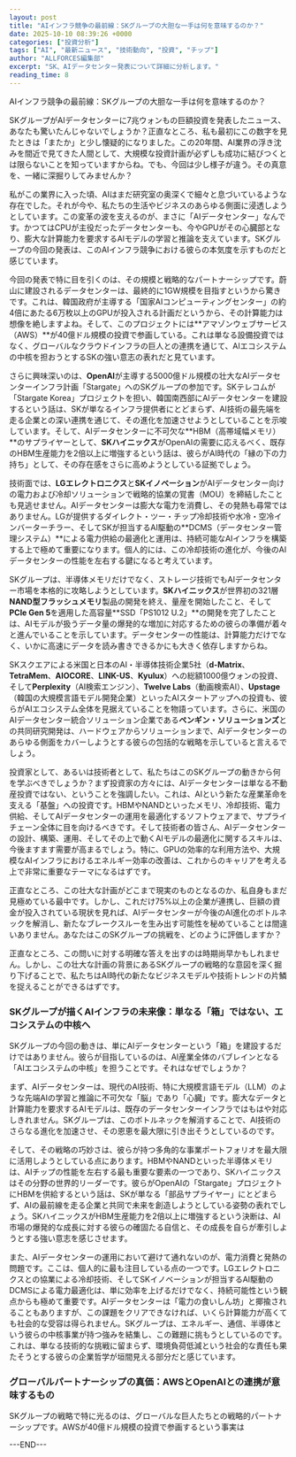 ```yaml
---
layout: post
title: "AIインフラ競争の最前線：SKグループの大胆な一手は何を意味するのか？"
date: 2025-10-10 08:39:26 +0000
categories: ["投資分析"]
tags: ["AI", "最新ニュース", "技術動向", "投資", "チップ"]
author: "ALLFORCES編集部"
excerpt: "SK、AIデータセンター発表について詳細に分析します。"
reading_time: 8
---
```


AIインフラ競争の最前線：SKグループの大胆な一手は何を意味するのか？

SKグループがAIデータセンターに7兆ウォンもの巨額投資を発表したニュース、あなたも驚いたんじゃないでしょうか？正直なところ、私も最初にこの数字を見たときは「またか」と少し懐疑的になりました。この20年間、AI業界の浮き沈みを間近で見てきた人間として、大規模な投資計画が必ずしも成功に結びつくとは限らないことを知っていますからね。でも、今回は少し様子が違う。その真意を、一緒に深掘りしてみませんか？

私がこの業界に入った頃、AIはまだ研究室の奥深くで細々と息づいているような存在でした。それが今や、私たちの生活やビジネスのあらゆる側面に浸透しようとしています。この変革の波を支えるのが、まさに「AIデータセンター」なんです。かつてはCPUが主役だったデータセンターも、今やGPUがその心臓部となり、膨大な計算能力を要求するAIモデルの学習と推論を支えています。SKグループの今回の発表は、このAIインフラ競争における彼らの本気度を示すものだと感じています。

今回の発表で特に目を引くのは、その規模と戦略的なパートナーシップです。蔚山に建設されるデータセンターは、最終的に1GW規模を目指すというから驚きです。これは、韓国政府が主導する「国家AIコンピューティングセンター」の約4倍にあたる6万枚以上のGPUが投入される計画だというから、その計算能力は想像を絶しますよね。そして、このプロジェクトには**アマゾンウェブサービス（AWS）**が40億ドル規模の投資で参画している。これは単なる設備投資ではなく、グローバルなクラウドインフラの巨人との連携を通じて、AIエコシステムの中核を担おうとするSKの強い意志の表れだと見ています。

さらに興味深いのは、**OpenAI**が主導する5000億ドル規模の壮大なAIデータセンターインフラ計画「Stargate」へのSKグループの参加です。SKテレコムが「Stargate Korea」プロジェクトを担い、韓国南西部にAIデータセンターを建設するという話は、SKが単なるインフラ提供者にとどまらず、AI技術の最先端を走る企業との深い連携を通じて、その進化を加速させようとしていることを示唆しています。そして、AIデータセンターに不可欠な**HBM（高帯域幅メモリ）**のサプライヤーとして、**SKハイニックス**がOpenAIの需要に応えるべく、既存のHBM生産能力を2倍以上に増強するという話は、彼らがAI時代の「縁の下の力持ち」として、その存在感をさらに高めようとしている証拠でしょう。

技術面では、**LGエレクトロニクス**と**SKイノベーション**がAIデータセンター向けの電力および冷却ソリューションで戦略的協業の覚書（MOU）を締結したことも見逃せません。AIデータセンターは膨大な電力を消費し、その発熱も尋常ではありません。LGが提供するダイレクト・ツー・チップ冷却技術や水冷・空冷インバーターチラー、そしてSKが担当するAI駆動の**DCMS（データセンター管理システム）**による電力供給の最適化と運用は、持続可能なAIインフラを構築する上で極めて重要になります。個人的には、この冷却技術の進化が、今後のAIデータセンターの性能を左右する鍵になると考えています。

SKグループは、半導体メモリだけでなく、ストレージ技術でもAIデータセンター市場を本格的に攻略しようとしています。**SKハイニックス**が世界初の321層**NAND型フラッシュメモリ**製品の開発を終え、量産を開始したこと、そして**PCIe Gen 5**を適用した高容量**SSD「PS1012 U.2」**の開発を完了したことは、AIモデルが扱うデータ量の爆発的な増加に対応するための彼らの準備が着々と進んでいることを示しています。データセンターの性能は、計算能力だけでなく、いかに高速にデータを読み書きできるかにも大きく依存しますからね。

SKスクエアによる米国と日本のAI・半導体技術企業5社（**d-Matrix**、**TetraMem**、**AIOCORE**、**LINK-US**、**Kyulux**）への総額1000億ウォンの投資、そして**Perplexity**（AI検索エンジン）、**Twelve Labs**（動画検索AI）、**Upstage**（韓国の大規模言語モデル開発企業）といったAIスタートアップへの投資も、彼らがAIエコシステム全体を見据えていることを物語っています。さらに、米国のAIデータセンター統合ソリューション企業である**ペンギン・ソリューションズ**との共同研究開発は、ハードウェアからソリューションまで、AIデータセンターのあらゆる側面をカバーしようとする彼らの包括的な戦略を示していると言えるでしょう。

投資家として、あるいは技術者として、私たちはこのSKグループの動きから何を学ぶべきでしょうか？まず投資家の方々には、AIデータセンターは単なる不動産投資ではない、ということを強調したい。これは、AIという新たな産業革命を支える「基盤」への投資です。HBMやNANDといったメモリ、冷却技術、電力供給、そしてAIデータセンターの運用を最適化するソフトウェアまで、サプライチェーン全体に目を向けるべきです。そして技術者の皆さん、AIデータセンターの設計、構築、運用、そしてその上で動くAIモデルの最適化に関するスキルは、今後ますます需要が高まるでしょう。特に、GPUの効率的な利用方法や、大規模なAIインフラにおけるエネルギー効率の改善は、これからのキャリアを考える上で非常に重要なテーマになるはずです。

正直なところ、この壮大な計画がどこまで現実のものとなるのか、私自身もまだ見極めている最中です。しかし、これだけ75%以上の企業が連携し、巨額の資金が投入されている現状を見れば、AIデータセンターが今後のAI進化のボトルネックを解消し、新たなブレークスルーを生み出す可能性を秘めていることは間違いありません。あなたはこのSKグループの挑戦を、どのように評価しますか？

正直なところ、この問いに対する明確な答えを出すのは時期尚早かもしれません。しかし、この壮大な計画の背景にあるSKグループの戦略的な意図を深く掘り下げることで、私たちはAI時代の新たなビジネスモデルや技術トレンドの片鱗を捉えることができるはずです。

### SKグループが描くAIインフラの未来像：単なる「箱」ではない、エコシステムの中核へ

SKグループの今回の動きは、単にAIデータセンターという「箱」を建設するだけではありません。彼らが目指しているのは、AI産業全体のバブレインとなる「AIエコシステムの中核」を担うことです。それはなぜでしょうか？

まず、AIデータセンターは、現代のAI技術、特に大規模言語モデル（LLM）のような先端AIの学習と推論に不可欠な「脳」であり「心臓」です。膨大なデータと計算能力を要求するAIモデルは、既存のデータセンターインフラではもはや対応しきれません。SKグループは、このボトルネックを解消することで、AI技術のさらなる進化を加速させ、その恩恵を最大限に引き出そうとしているのです。

そして、その戦略の巧妙さは、彼らが持つ多角的な事業ポートフォリオを最大限に活用しようとしている点にあります。HBMやNANDといった半導体メモリは、AIチップの性能を左右する最も重要な要素の一つであり、SKハイニックスはその分野の世界的リーダーです。彼らがOpenAIの「Stargate」プロジェクトにHBMを供給するという話は、SKが単なる「部品サプライヤー」にとどまらず、AIの最前線を走る企業と共同で未来を創造しようとしている姿勢の表れでしょう。SKハイニックスがHBM生産能力を2倍以上に増強するという決断は、AI市場の爆発的な成長に対する彼らの確固たる自信と、その成長を自らが牽引しようとする強い意志を感じさせます。

また、AIデータセンターの運用において避けて通れないのが、電力消費と発熱の問題です。ここは、個人的に最も注目している点の一つです。LGエレクトロニクスとの協業による冷却技術、そしてSKイノベーションが担当するAI駆動のDCMSによる電力最適化は、単に効率を上げるだけでなく、持続可能性という観点からも極めて重要です。AIデータセンターは「電力の食いしん坊」と揶揄されることもありますが、この課題をクリアできなければ、いくら計算能力が高くても社会的な受容は得られません。SKグループは、エネルギー、通信、半導体という彼らの中核事業が持つ強みを結集し、この難題に挑もうとしているのです。これは、単なる技術的な挑戦に留まらず、環境負荷低減という社会的な責任も果たそうとする彼らの企業哲学が垣間見える部分だと感じています。

### グローバルパートナーシップの真価：AWSとOpenAIとの連携が意味するもの

SKグループの戦略で特に光るのは、グローバルな巨人たちとの戦略的パートナーシップです。AWSが40億ドル規模の投資で参画するという事実は

---END---